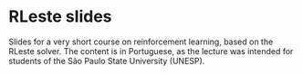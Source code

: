 # RLeste slides

Slides for a very short course on reinforcement learning, based on the RLeste solver.
The content is in Portuguese, as the lecture was intended for students of the São Paulo State University (UNESP).